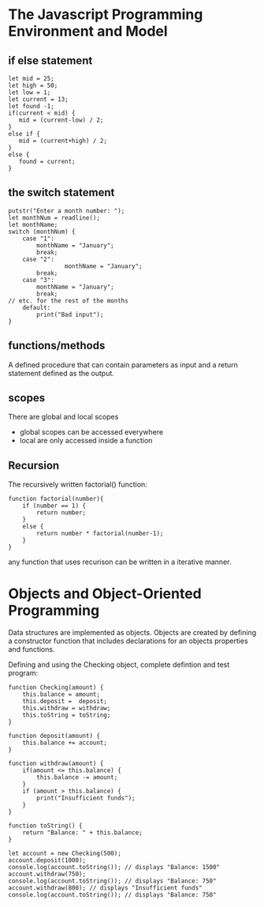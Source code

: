 # The Javascript Programming Environment and Model

## if else statement

 ```
 let mid = 25;
 let high = 50;
 let low = 1;
 let current = 13;
 let found -1;
 if(current < mid) {
 	mid = (current-low) / 2;
 }
 else if {
 	mid = (current+high) / 2;
}
else {
	found = current;
}
```

##  the switch statement

```
putstr("Enter a month number: ");
let monthNum = readline();
let monthName;
switch (monthNum) {
	case "1":
		monthName = "January";
		break;
	case "2":
                monthName = "January";
		break;
	case "3":
 		monthName = "January";
 		break;
// etc. for the rest of the months
	default:
		print("Bad input");
}
```

## functions/methods
A defined procedure that can contain parameters as input and a return statement defined as the output.

## scopes

There are global and local scopes
- global scopes can be accessed everywhere
- local are only accessed inside a function


## Recursion

The recursively written factorial() function:

```
function factorial(number){
	if (number == 1) {
		return number;
	}
	else {
		return number * factorial(number-1);
	}
}
```

any function that uses recurison can be written in a iterative manner.

# Objects and Object-Oriented Programming

Data structures are implemented as objects. Objects are created by defining a constructor function that includes declarations for an objects properties and functions.

Defining and using the Checking object, complete defintion and test program:

```
function Checking(amount) {
	this.balance = amount;
	this.deposit =  deposit;
	this.withdraw = withdraw;
	this.toString = toString;
}

function deposit(amount) {
	this.balance += account;
}

function withdraw(amount) {
	if(amount <= this.balance) {
		this.balance -= amount;
	}
	if (amount > this.balance) {
		print("Insufficient funds");
	}
}

function toString() {
	return "Balance: " + this.balance; 
}

let account = new Checking(500);
account.deposit(1000);
console.log(account.toString()); // displays "Balance: 1500"
account.withdraw(750);
console.log(account.toString()); // displays "Balance: 750"
account.withdraw(800); // displays "Insufficient funds"
console.log(account.toString()); // displays "Balance: 750"
```

